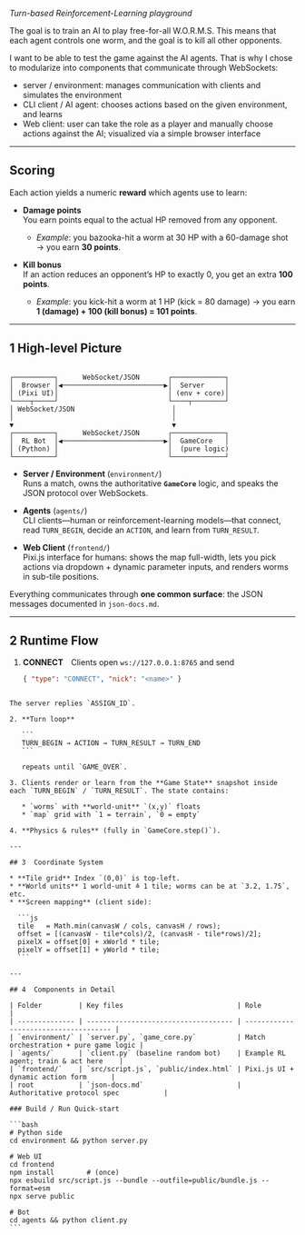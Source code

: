 *Turn-based Reinforcement-Learning playground*

The goal is to train an AI to play free-for-all W.O.R.M.S. This means that each agent controls one worm, and the goal is to kill all other opponents.

I want to be able to test the game against the AI agents. That is why I chose to modularize into components that communicate through WebSockets:
- server / environment: manages communication with clients and simulates the environment  
- CLI client / AI agent: chooses actions based on the given environment, and learns  
- Web client: user can take the role as a player and manually choose actions against the AI; visualized via a simple browser interface

---

## Scoring

Each action yields a numeric **reward** which agents use to learn:

- **Damage points**  
  You earn points equal to the actual HP removed from any opponent.  
  - _Example_: you bazooka-hit a worm at 30 HP with a 60-damage shot → you earn **30 points**.

- **Kill bonus**  
  If an action reduces an opponent’s HP to exactly 0, you get an extra **100 points**.  
  - _Example_: you kick-hit a worm at 1 HP (kick = 80 damage) → you earn **1 (damage) + 100 (kill bonus) = 101 points**.

---

## 1  High-level Picture

```

┌──────────┐      WebSocket/JSON       ┌─────────────┐
│  Browser │◀─────────────────────────▶│  Server     │
│ (Pixi UI)│                           │ (env + core)│
└────┬─────┘                           └────┬────────┘
│ WebSocket/JSON                        │
│                                       │
▼                                       ▼
┌──────────┐      WebSocket/JSON       ┌─────────────┐
│  RL Bot  │◀─────────────────────────▶│  GameCore   │
│ (Python) │                           │  (pure logic)
└──────────┘                           └─────────────┘

````

* **Server / Environment** (`environment/`)  
  Runs a match, owns the authoritative **`GameCore`** logic, and speaks the JSON protocol over WebSockets.  

* **Agents** (`agents/`)  
  CLI clients—human or reinforcement-learning models—that connect, read `TURN_BEGIN`, decide an `ACTION`, and learn from `TURN_RESULT`.  

* **Web Client** (`frontend/`)  
  Pixi.js interface for humans: shows the map full-width, lets you pick actions via dropdown + dynamic parameter inputs, and renders worms in sub-tile positions.

Everything communicates through **one common surface**: the JSON messages documented in `json-docs.md`.

---

## 2  Runtime Flow

1. **CONNECT** Clients open `ws://127.0.0.1:8765` and send  
   ```json
   { "type": "CONNECT", "nick": "<name>" }
````

The server replies `ASSIGN_ID`.

2. **Turn loop**

   ```
   TURN_BEGIN → ACTION → TURN_RESULT → TURN_END
   ```

   repeats until `GAME_OVER`.

3. Clients render or learn from the **Game State** snapshot inside each `TURN_BEGIN` / `TURN_RESULT`. The state contains:

   * `worms` with **world-unit** `(x,y)` floats
   * `map` grid with `1 = terrain`, `0 = empty`

4. **Physics & rules** (fully in `GameCore.step()`).

---

## 3  Coordinate System

* **Tile grid** Index `(0,0)` is top-left.
* **World units** 1 world-unit ≙ 1 tile; worms can be at `3.2, 1.75`, etc.
* **Screen mapping** (client side):

  ```js
  tile   = Math.min(canvasW / cols, canvasH / rows);
  offset = [(canvasW - tile*cols)/2, (canvasH - tile*rows)/2];
  pixelX = offset[0] + xWorld * tile;
  pixelY = offset[1] + yWorld * tile;
  ```

---

## 4  Components in Detail

| Folder         | Key files                            | Role                                  |
| -------------- | ------------------------------------ | ------------------------------------- |
| `environment/` | `server.py`, `game_core.py`          | Match orchestration + pure game logic |
| `agents/`      | `client.py` (baseline random bot)    | Example RL agent; train & act here    |
| `frontend/`    | `src/script.js`, `public/index.html` | Pixi.js UI + dynamic action form      |
| root           | `json-docs.md`                       | Authoritative protocol spec           |

### Build / Run Quick-start

```bash
# Python side
cd environment && python server.py

# Web UI
cd frontend
npm install        # (once)
npx esbuild src/script.js --bundle --outfile=public/bundle.js --format=esm
npx serve public

# Bot
cd agents && python client.py
```
